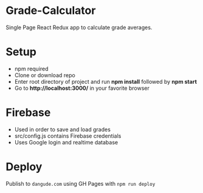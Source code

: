 # Grade-Calculator
Single Page React Redux app to calculate grade averages.

# Setup
- npm required
- Clone or download repo
- Enter root directory of project and run **npm install** followed by **npm start**
- Go to **http://localhost:3000/** in your favorite browser

# Firebase
- Used in order to save and load grades
- src/config.js contains Firebase credentials
- Uses Google login and realtime database

# Deploy
Publish to `dangude.com` using GH Pages with `npm run deploy`
